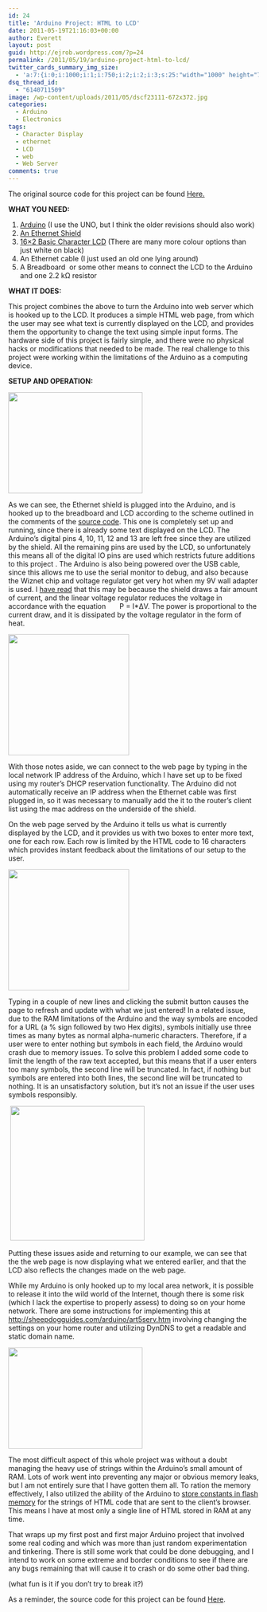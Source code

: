 ```yaml
---
id: 24
title: 'Arduino Project: HTML to LCD'
date: 2011-05-19T21:16:03+00:00
author: Everett
layout: post
guid: http://ejrob.wordpress.com/?p=24
permalink: /2011/05/19/arduino-project-html-to-lcd/
twitter_cards_summary_img_size:
  - 'a:7:{i:0;i:1000;i:1;i:750;i:2;i:2;i:3;s:25:"width="1000" height="750"";s:4:"bits";i:8;s:8:"channels";i:3;s:4:"mime";s:10:"image/jpeg";}'
dsq_thread_id:
  - "6140711509"
image: /wp-content/uploads/2011/05/dscf23111-672x372.jpg
categories:
  - Arduino
  - Electronics
tags:
  - Character Display
  - ethernet
  - LCD
  - web
  - Web Server
comments: true
---
```

The original source code for this project can be found <a href="https://github.com/evjrob/html-to-lcd">Here.</a>

**WHAT YOU NEED:**

  1. [Arduino](http://www.sparkfun.com/products/9950) (I use the UNO, but I think the older revisions should also work)
  2. [An Ethernet Shield](http://www.sparkfun.com/products/9026)
  3. [16&#215;2 Basic Character LCD](http://www.sparkfun.com/products/709) (There are many more colour options than just white on black)
  4. An Ethernet cable (I just used an old one lying around)
  5. A Breadboard  or some other means to connect the LCD to the Arduino and one 2.2 kΩ resistor

**WHAT IT DOES:**

This project combines the above to turn the Arduino into web server which is hooked up to the LCD. It produces a simple HTML web page, from which the user may see what text is currently displayed on the LCD, and provides them the opportunity to change the text using simple input forms. The hardware side of this project is fairly simple, and there were no physical hacks or modifications that needed to be made. The real challenge to this project were working within the limitations of the Arduino as a computing device.

**SETUP AND OPERATION:**

[<img class="size-medium wp-image-28 alignleft" title="DSCF2311" src="http://ejrob.files.wordpress.com/2011/05/dscf23111.jpg?w=300" alt="" width="270" height="203" srcset="/wp-content/uploads/2011/05/dscf23111.jpg 1000w, /wp-content/uploads/2011/05/dscf23111-300x225.jpg 300w" sizes="(max-width: 270px) 100vw, 270px" />](http://ejrob.files.wordpress.com/2011/05/dscf23111.jpg)

As we can see, the Ethernet shield is plugged into the Arduino, and is hooked up to the breadboard and LCD according to the scheme outlined in the comments of the <a href="http://pastebin.com/MQB0Wdkg">source code</a>. This one is completely set up and running, since there is already some text displayed on the LCD. The Arduino&#8217;s digital pins 4, 10, 11, 12 and 13 are left free since they are utilized by the shield. All the remaining pins are used by the LCD, so unfortunately this means all of the digital IO pins are used which restricts future additions to this project . The Arduino is also being powered over the USB cable, since this allows me to use the serial monitor to debug, and also because the Wiznet chip and voltage regulator get very hot when my 9V wall adapter is used. I <a href="http://en.wikipedia.org/wiki/Linear_regulator">have read</a> that this may be because the shield draws a fair amount of current, and the linear voltage regulator reduces the voltage in accordance with the equation       P = I*ΔV. The power is proportional to the current draw, and it is dissipated by the voltage regulator in the form of heat.

[<img class="size-medium wp-image-30 alignright" title="Screenshot1a" src="http://ejrob.files.wordpress.com/2011/05/screenshot1a1.png?w=300" alt="" width="243" height="243" srcset="/wp-content/uploads/2011/05/screenshot1a1.png 620w, /wp-content/uploads/2011/05/screenshot1a1-150x150.png 150w, /wp-content/uploads/2011/05/screenshot1a1-300x300.png 300w" sizes="(max-width: 243px) 100vw, 243px" />](http://ejrob.files.wordpress.com/2011/05/screenshot1a1.png)

With those notes aside, we can connect to the web page by typing in the local network IP address of the Arduino, which I have set up to be fixed using my router&#8217;s DHCP reservation functionality. The Arduino did not automatically receive an IP address when the Ethernet cable was first plugged in, so it was necessary to manually add the it to the router&#8217;s client list using the mac address on the underside of the shield.

On the web page served by the Arduino it tells us what is currently displayed by the LCD, and it provides us with two boxes to enter more text, one for each row. Each row is limited by the HTML code to 16 characters which provides instant feedback about the limitations of our setup to the user.

<a href="http://ejrob.files.wordpress.com/2011/05/screenshot2a.png"><img class="size-medium wp-image-31 alignleft" title="Screenshot2a" src="http://ejrob.files.wordpress.com/2011/05/screenshot2a.png?w=300" alt="" width="243" height="243" srcset="/wp-content/uploads/2011/05/screenshot2a.png 620w, /wp-content/uploads/2011/05/screenshot2a-150x150.png 150w, /wp-content/uploads/2011/05/screenshot2a-300x300.png 300w" sizes="(max-width: 243px) 100vw, 243px" /></a>

Typing in a couple of new lines and clicking the submit button causes the page to refresh and update with what we just entered! In a related issue, due to the RAM limitations of the Arduino and the way symbols are encoded for a URL (a % sign followed by two Hex digits), symbols initially use three times as many bytes as normal alpha-numeric characters. Therefore, if a user were to enter nothing but symbols in each field, the Arduino would crash due to memory issues. To solve this problem I added some code to limit the length of the raw text accepted, but this means that if a user enters too many symbols, the second line will be truncated. In fact, if nothing but symbols are entered into both lines, the second line will be truncated to nothing. It is an unsatisfactory solution, but it&#8217;s not an issue if the user uses symbols responsibly.

 [<img class="size-medium wp-image-32 alignright" title="Screenshot3a" src="http://ejrob.files.wordpress.com/2011/05/screenshot3a.png?w=300" alt="" width="270" height="270" srcset="/wp-content/uploads/2011/05/screenshot3a.png 620w, /wp-content/uploads/2011/05/screenshot3a-150x150.png 150w, /wp-content/uploads/2011/05/screenshot3a-300x300.png 300w" sizes="(max-width: 270px) 100vw, 270px" />](http://ejrob.files.wordpress.com/2011/05/screenshot3a.png)

Putting these issues aside and returning to our example, we can see that the the web page is now displaying what we entered earlier, and that the LCD also reflects the changes made on the web page.

While my Arduino is only hooked up to my local area network, it is possible to release it into the wild world of the Internet, though there is some risk (which I lack the expertise to properly assess) to doing so on your home network. There are some instructions for implementing this at <a href="http://sheepdogguides.com/arduino/art5serv.htm">http://sheepdogguides.com/arduino/art5serv.htm</a> involving changing the settings on your home router and utilizing DynDNS to get a readable and static domain name.

[<img class="alignleft size-medium wp-image-29" title="DSCF2314" src="http://ejrob.files.wordpress.com/2011/05/dscf2314.jpg?w=300" alt="" width="270" height="203" srcset="/wp-content/uploads/2011/05/dscf2314.jpg 1000w, /wp-content/uploads/2011/05/dscf2314-300x225.jpg 300w" sizes="(max-width: 270px) 100vw, 270px" />](http://ejrob.files.wordpress.com/2011/05/dscf2314.jpg)

The most difficult aspect of this whole project was without a doubt managing the heavy use of strings within the Arduino&#8217;s small amount of  RAM. Lots of work went into preventing any major or obvious memory leaks, but I am not entirely sure that I have gotten them all. To ration the memory effectively, I also utilized the ability of the Arduino to [store constants in flash memory](http://www.arduino.cc/en/Reference/PROGMEM) for the strings of HTML code that are sent to the client&#8217;s browser. This means I have at most only a single line of HTML stored in RAM at any time.

That wraps up my first post and first major Arduino project that involved some real coding and which was more than just random experimentation and tinkering. There is still some work that could be done debugging, and I intend to work on some extreme and border conditions to see if there are any bugs remaining that will cause it to crash or do some other bad thing.

(what fun is it if you don&#8217;t try to break it?)

As a reminder, the source code for this project can be found <a href="https://github.com/evjrob/html-to-lcd">Here</a>.

